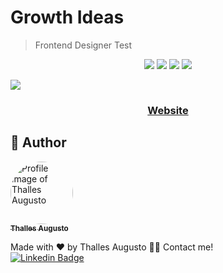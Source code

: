 # Growth Ideas

> Frontend Designer Test

<div align="center">
  
 ![](https://img.shields.io/static/v1?label=Made%20with&message=HTML5&color=E34F26&style=for-the-badge&logo=html5) ![](https://img.shields.io/static/v1?label=Made%20with&message=CSS3&color=1572B6&style=for-the-badge&logo=css3)  ![](https://img.shields.io/static/v1?label=Made%20with&message=JavaScript&color=F7DF1E&style=for-the-badge&logo=javascript) ![](https://img.shields.io/static/v1?label=made%20with&message=sass&color=CC6699&style=for-the-badge&logo=sass)

</div>

![](https://j.gifs.com/2xz31J.gif)

<div align="center">
  <h3>
    <a href="https://theslladev.github.io/Test/">
      Website
    </a>
  </h3>
</div>

## 👷 Author

<a href="https://github.com/ThesllaDev">
 <img style="border-radius:50%;" src="https://avatars2.githubusercontent.com/u/61105850?v=4" width="100px;" alt="Profile image of Thalles Augusto"/>
 <br />
 <sub><b>Thalles Augusto</b></sub></a>

Made with ❤️ by Thalles Augusto 👋🏽 Contact me! <br/>
 [![Linkedin Badge](https://img.shields.io/badge/-Thalles-blue?style=flat-square&logo=Linkedin&logoColor=white&link=https://www.linkedin.com/in/thalles-augusto/)](https://www.linkedin.com/in/thalles-augusto/)